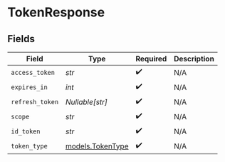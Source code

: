 # TokenResponse


## Fields

| Field                                      | Type                                       | Required                                   | Description                                |
| ------------------------------------------ | ------------------------------------------ | ------------------------------------------ | ------------------------------------------ |
| `access_token`                             | *str*                                      | :heavy_check_mark:                         | N/A                                        |
| `expires_in`                               | *int*                                      | :heavy_check_mark:                         | N/A                                        |
| `refresh_token`                            | *Nullable[str]*                            | :heavy_check_mark:                         | N/A                                        |
| `scope`                                    | *str*                                      | :heavy_check_mark:                         | N/A                                        |
| `id_token`                                 | *str*                                      | :heavy_check_mark:                         | N/A                                        |
| `token_type`                               | [models.TokenType](../models/tokentype.md) | :heavy_check_mark:                         | N/A                                        |